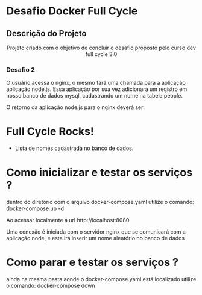# Desafio Docker Full Cycle

## Descrição do Projeto
<p align="center">Projeto criado com o objetivo de concluir o desafio proposto pelo curso dev full cycle 3.0</p>

<h3>Desafio 2</h3>

O usuário acessa o nginx, o mesmo fará uma chamada para a aplicação aplicação node.js. Essa aplicação por sua vez adicionará um registro em nosso banco de dados mysql, cadastrando um nome na tabela people.

O retorno da aplicação node.js para o nginx deverá ser:

<h1>Full Cycle Rocks!</h1>

- Lista de nomes cadastrada no banco de dados.
# Como inicializar e testar os serviços ?
  dentro do diretório com o arquivo docker-compose.yaml utilize o comando:
    docker-compose up -d

  Ao acessar localmente a url
    http://localhost:8080

Uma conexão é iniciada com o servidor nginx que se comunicará com a aplicação node, e esta irá inserir um nome aleatório no banco de dados


# Como parar e testar os serviços ?
  ainda na mesma pasta aonde o docker-compose.yaml está localizado utilize o comando:
    docker-compose down